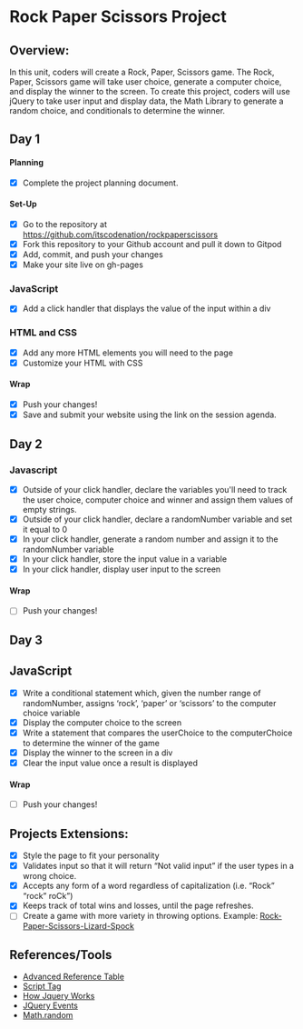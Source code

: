 # Rock Paper Scissors Project

## Overview:
In this unit, coders will create a Rock, Paper, Scissors game. The Rock, Paper, Scissors game will take user choice, generate a computer choice, and display the winner to the screen. To create this project, coders will use jQuery to take user input and display data, the Math Library to generate a random choice, and conditionals to determine the winner.

## Day 1

#### Planning
- [x] Complete the project planning document.
#### Set-Up
- [x] Go to the repository at https://github.com/itscodenation/rockpaperscissors
- [x] Fork this repository to your Github account and pull it down to Gitpod
- [x] Add, commit, and push your changes
- [x] Make your site live on gh-pages

### JavaScript
- [x] Add a click handler that displays the value of the input within a div


### HTML and CSS
- [x] Add any more HTML elements you will need to the page
- [x] Customize your HTML with CSS

#### Wrap
- [x] Push your changes!
- [x] Save and submit your website using the link on the session agenda.

## Day 2

### Javascript

- [x] Outside of your click handler, declare the variables you'll need to track the user choice, computer choice and winner and assign them values of empty strings.
- [x] Outside of your click handler, declare a randomNumber variable and set it equal to 0
- [x] In your click handler, generate a random number and assign it to the randomNumber variable
- [x] In your click handler, store the input value in a variable
- [x] In your click handler, display user input to the screen
#### Wrap
- [ ] Push your changes!

## Day 3

## JavaScript
- [x] Write a conditional statement which, given the number range of randomNumber, assigns ‘rock’, ‘paper’ or ‘scissors’ to the computer choice  variable
- [x] Display the computer choice to the screen
- [x] Write a  statement that compares the userChoice to the computerChoice to determine the winner of the game
- [x] Display the winner to the screen in a div
- [x] Clear the input value once a result is displayed

#### Wrap
- [ ] Push your changes!

## Projects Extensions:
- [x] Style the page to fit your personality
- [x] Validates input so that it will return “Not valid input” if the user types in a wrong choice.
- [x] Accepts any form of a word regardless of capitalization (i.e. “Rock” “rock” roCk”)
- [x] Keeps track of total wins and losses, until the page refreshes.
- [ ] Create a game with more variety in throwing options. Example: [Rock-Paper-Scissors-Lizard-Spock](http://en.wikipedia.org/wiki/Rock-paper-scissors-lizard-Spock)

## References/Tools
* [Advanced Reference Table]()
* [Script Tag](http://javascript.crockford.com/script.html)
* [How Jquery Works](http://learn.jquery.com/about-jquery/how-jquery-works/)
* [JQuery Events](http://api.jquery.com/category/events/)
* [Math.random](https://developer.mozilla.org/en-US/docs/Web/JavaScript/Reference/Global_Objects/Math/random)
